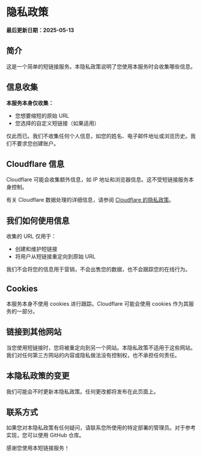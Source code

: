 # 隐私政策

**最后更新日期：2025-05-13**

## 简介

这是一个简单的短链接服务。本隐私政策说明了您使用本服务时会收集哪些信息。

## 信息收集

**本服务本身仅收集：**

- 您想要缩短的原始 URL
- 您选择的自定义短链接（如果适用）

仅此而已。我们不收集任何个人信息，如您的姓名、电子邮件地址或浏览历史。我们不要求您创建账户。

## Cloudflare 信息

Cloudflare 可能会收集额外信息，如 IP 地址和浏览器信息。这不受短链接服务本身控制。

有关 Cloudflare 数据处理的详细信息，请参阅 [Cloudflare 的隐私政策](https://www.cloudflare.com/privacypolicy/)。

## 我们如何使用信息

收集的 URL 仅用于：

- 创建和维护短链接
- 将用户从短链接重定向到原始 URL

我们不会将您的信息用于营销，不会出售您的数据，也不会跟踪您的在线行为。

## Cookies

本服务本身不使用 cookies 进行跟踪。Cloudflare 可能会使用 cookies 作为其服务的一部分。

## 链接到其他网站

当您使用短链接时，您将被重定向到另一个网站。本隐私政策不适用于这些网站。我们对任何第三方网站的内容或隐私做法没有控制权，也不承担任何责任。

## 本隐私政策的变更

我们可能会不时更新本隐私政策。任何更改都将发布在此页面上。

## 联系方式

如果您对本隐私政策有任何疑问，请联系您所使用的特定部署的管理员。对于参考实现，您可以使用 GitHub 仓库。

感谢您使用本短链接服务！

